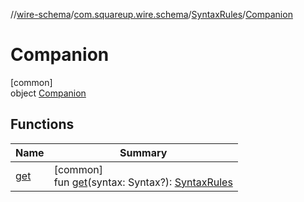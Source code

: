 //[wire-schema](../../../../index.md)/[com.squareup.wire.schema](../../index.md)/[SyntaxRules](../index.md)/[Companion](index.md)

# Companion

[common]\
object [Companion](index.md)

## Functions

| Name | Summary |
|---|---|
| [get](get.md) | [common]<br>fun [get](get.md)(syntax: Syntax?): [SyntaxRules](../index.md) |
